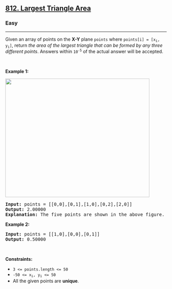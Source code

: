 <h2><a href="https://leetcode.com/problems/largest-triangle-area/">812. Largest Triangle Area</a></h2><h3>Easy</h3><hr><div style="user-select: auto;"><p style="user-select: auto;">Given an array of points on the <strong style="user-select: auto;">X-Y</strong> plane <code style="user-select: auto;">points</code> where <code style="user-select: auto;">points[i] = [x<sub style="user-select: auto;">i</sub>, y<sub style="user-select: auto;">i</sub>]</code>, return <em style="user-select: auto;">the area of the largest triangle that can be formed by any three different points</em>. Answers within <code style="user-select: auto;">10<sup style="user-select: auto;">-5</sup></code> of the actual answer will be accepted.</p>

<p style="user-select: auto;">&nbsp;</p>
<p style="user-select: auto;"><strong style="user-select: auto;">Example 1:</strong></p>
<img alt="" src="https://s3-lc-upload.s3.amazonaws.com/uploads/2018/04/04/1027.png" style="height: 369px; width: 450px; user-select: auto;">
<pre style="user-select: auto;"><strong style="user-select: auto;">Input:</strong> points = [[0,0],[0,1],[1,0],[0,2],[2,0]]
<strong style="user-select: auto;">Output:</strong> 2.00000
<strong style="user-select: auto;">Explanation:</strong> The five points are shown in the above figure. The red triangle is the largest.
</pre>

<p style="user-select: auto;"><strong style="user-select: auto;">Example 2:</strong></p>

<pre style="user-select: auto;"><strong style="user-select: auto;">Input:</strong> points = [[1,0],[0,0],[0,1]]
<strong style="user-select: auto;">Output:</strong> 0.50000
</pre>

<p style="user-select: auto;">&nbsp;</p>
<p style="user-select: auto;"><strong style="user-select: auto;">Constraints:</strong></p>

<ul style="user-select: auto;">
	<li style="user-select: auto;"><code style="user-select: auto;">3 &lt;= points.length &lt;= 50</code></li>
	<li style="user-select: auto;"><code style="user-select: auto;">-50 &lt;= x<sub style="user-select: auto;">i</sub>, y<sub style="user-select: auto;">i</sub> &lt;= 50</code></li>
	<li style="user-select: auto;">All the given points are <strong style="user-select: auto;">unique</strong>.</li>
</ul>
</div>